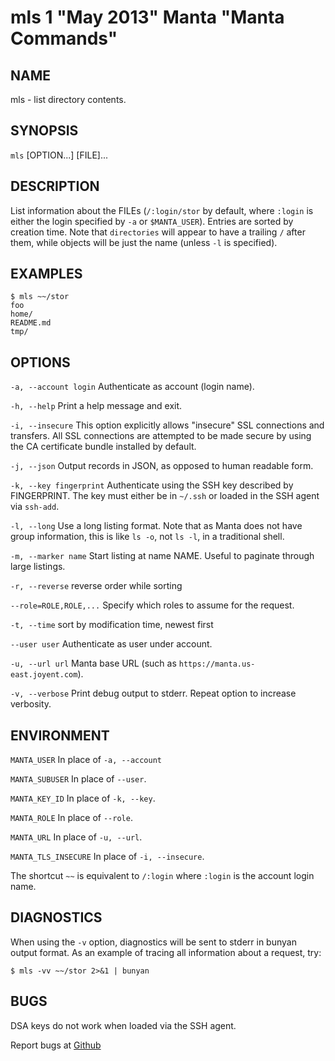 mls 1 "May 2013" Manta "Manta Commands"
=======================================

NAME
----

mls - list directory contents.

SYNOPSIS
--------

`mls` [OPTION...] [FILE]...

DESCRIPTION
-----------

List information about the FILEs (`/:login/stor` by default, where `:login` is
either the login specified by `-a` or `$MANTA_USER`).  Entries are sorted by
creation time.  Note that `directories` will appear to have a trailing `/` after
them, while objects will be just the name (unless `-l` is specified).

EXAMPLES
--------

    $ mls ~~/stor
    foo
    home/
    README.md
    tmp/

OPTIONS
-------

`-a, --account login`
  Authenticate as account (login name).

`-h, --help`
  Print a help message and exit.

`-i, --insecure`
  This option explicitly allows "insecure" SSL connections and transfers.  All
  SSL connections are attempted to be made secure by using the CA certificate
  bundle installed by default.

`-j, --json`
  Output records in JSON, as opposed to human readable form.

`-k, --key fingerprint`
  Authenticate using the SSH key described by FINGERPRINT.  The key must
  either be in `~/.ssh` or loaded in the SSH agent via `ssh-add`.

`-l, --long`
  Use a long listing format. Note that as Manta does not have group information,
  this is like `ls -o`, not `ls -l`, in a traditional shell.

`-m, --marker name`
  Start listing at name NAME.  Useful to paginate through large listings.

`-r, --reverse`
  reverse order while sorting

`--role=ROLE,ROLE,...`
  Specify which roles to assume for the request.

`-t, --time`
  sort by modification time, newest first

`--user user`
  Authenticate as user under account.

`-u, --url url`
  Manta base URL (such as `https://manta.us-east.joyent.com`).

`-v, --verbose`
  Print debug output to stderr.  Repeat option to increase verbosity.

ENVIRONMENT
-----------

`MANTA_USER`
  In place of `-a, --account`

`MANTA_SUBUSER`
  In place of `--user`.

`MANTA_KEY_ID`
  In place of `-k, --key`.

`MANTA_ROLE`
  In place of `--role`.

`MANTA_URL`
  In place of `-u, --url`.

`MANTA_TLS_INSECURE`
  In place of `-i, --insecure`.

The shortcut `~~` is equivalent to `/:login`
where `:login` is the account login name.

DIAGNOSTICS
-----------

When using the `-v` option, diagnostics will be sent to stderr in bunyan
output format.  As an example of tracing all information about a request,
try:

    $ mls -vv ~~/stor 2>&1 | bunyan

BUGS
----

DSA keys do not work when loaded via the SSH agent.

Report bugs at [Github](https://github.com/joyent/node-manta/issues)
